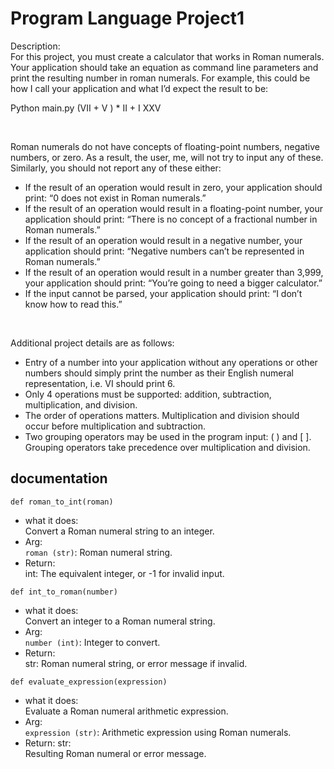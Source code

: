 # Program Language Project1
Description: <br>
For this project, you must create a calculator that works in Roman numerals. Your application should take
an equation as command line parameters and print the resulting number in roman numerals. For
example, this could be how I call your application and what I’d expect the result to be:
<br>

Python main.py (VII + V ) * II + I
XXV

<br>

Roman numerals do not have concepts of floating-point numbers, negative numbers, or zero. As a result,
the user, me, will not try to input any of these. Similarly, you should not report any of these either:

- If the result of an operation would result in zero, your application should print: “0 does not exist
in Roman numerals.”
- If the result of an operation would result in a floating-point number, your application should
print: “There is no concept of a fractional number in Roman numerals.”
- If the result of an operation would result in a negative number, your application should print:
“Negative numbers can’t be represented in Roman numerals.”
- If the result of an operation would result in a number greater than 3,999, your application
should print: “You’re going to need a bigger calculator.”
- If the input cannot be parsed, your application should print: “I don’t know how to read this.”
<br>

Additional project details are as follows:<br>
- Entry of a number into your application without any operations or other numbers should simply
print the number as their English numeral representation, i.e. VI should print 6.
- Only 4 operations must be supported: addition, subtraction, multiplication, and division.
- The order of operations matters. Multiplication and division should occur before multiplication
and subtraction.
- Two grouping operators may be used in the program input: ( ) and [ ]. Grouping operators take
precedence over multiplication and division.

## documentation
```
def roman_to_int(roman)
```
- what it does:<br> Convert a Roman numeral string to an integer.
- Arg: <br> ``roman (str)``: Roman numeral string.
- Return: <br> int: The equivalent integer, or -1 for invalid input.
```
def int_to_roman(number)
```
- what it does: <br> Convert an integer to a Roman numeral string.
- Arg: <br> ``number (int)``: Integer to convert.
- Return: <br> str: Roman numeral string, or error message if invalid.
```
def evaluate_expression(expression)
```
- what it does: <br> Evaluate a Roman numeral arithmetic expression.
- Arg: <br> ``expression (str)``: Arithmetic expression using Roman numerals.
- Return: str: <br> Resulting Roman numeral or error message.
